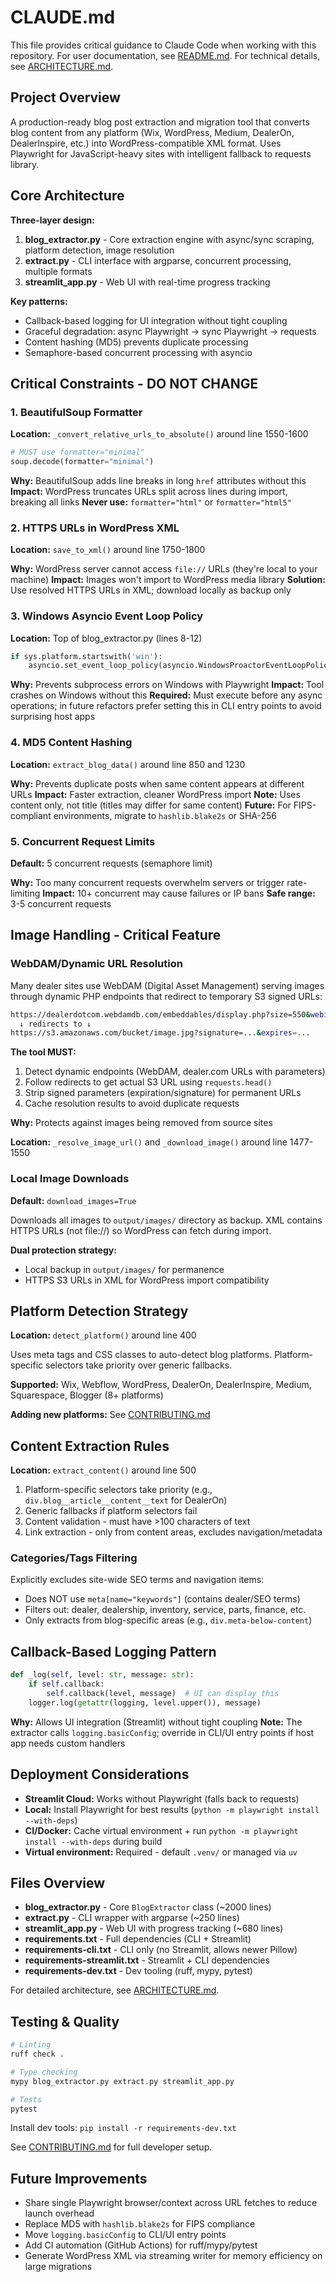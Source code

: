 # CLAUDE.md

This file provides critical guidance to Claude Code when working with this repository. For user documentation, see [README.md](README.md). For technical details, see [ARCHITECTURE.md](ARCHITECTURE.md).

## Project Overview

A production-ready blog post extraction and migration tool that converts blog content from any platform (Wix, WordPress, Medium, DealerOn, DealerInspire, etc.) into WordPress-compatible XML format. Uses Playwright for JavaScript-heavy sites with intelligent fallback to requests library.

## Core Architecture

**Three-layer design:**

1. **blog_extractor.py** - Core extraction engine with async/sync scraping, platform detection, image resolution
2. **extract.py** - CLI interface with argparse, concurrent processing, multiple formats
3. **streamlit_app.py** - Web UI with real-time progress tracking

**Key patterns:**

- Callback-based logging for UI integration without tight coupling
- Graceful degradation: async Playwright → sync Playwright → requests
- Content hashing (MD5) prevents duplicate processing
- Semaphore-based concurrent processing with asyncio

## Critical Constraints - DO NOT CHANGE

### 1. BeautifulSoup Formatter

**Location:** `_convert_relative_urls_to_absolute()` around line 1550-1600

```python
# MUST use formatter="minimal"
soup.decode(formatter="minimal")
```

**Why:** BeautifulSoup adds line breaks in long `href` attributes without this
**Impact:** WordPress truncates URLs split across lines during import, breaking all links
**Never use:** `formatter="html"` or `formatter="html5"`

### 2. HTTPS URLs in WordPress XML

**Location:** `save_to_xml()` around line 1750-1800

**Why:** WordPress server cannot access `file://` URLs (they're local to your machine)
**Impact:** Images won't import to WordPress media library
**Solution:** Use resolved HTTPS URLs in XML; download locally as backup only

### 3. Windows Asyncio Event Loop Policy

**Location:** Top of blog_extractor.py (lines 8-12)

```python
if sys.platform.startswith('win'):
    asyncio.set_event_loop_policy(asyncio.WindowsProactorEventLoopPolicy())
```

**Why:** Prevents subprocess errors on Windows with Playwright
**Impact:** Tool crashes on Windows without this
**Required:** Must execute before any async operations; in future refactors prefer setting this in CLI entry points to avoid surprising host apps

### 4. MD5 Content Hashing

**Location:** `extract_blog_data()` around line 850 and 1230

**Why:** Prevents duplicate posts when same content appears at different URLs
**Impact:** Faster extraction, cleaner WordPress import
**Note:** Uses content only, not title (titles may differ for same content)
**Future:** For FIPS-compliant environments, migrate to `hashlib.blake2s` or SHA-256

### 5. Concurrent Request Limits

**Default:** 5 concurrent requests (semaphore limit)

**Why:** Too many concurrent requests overwhelm servers or trigger rate-limiting
**Impact:** 10+ concurrent may cause failures or IP bans
**Safe range:** 3-5 concurrent requests

## Image Handling - Critical Feature

### WebDAM/Dynamic URL Resolution

Many dealer sites use WebDAM (Digital Asset Management) serving images through dynamic PHP endpoints that redirect to temporary S3 signed URLs:

```bash
https://dealerdotcom.webdamdb.com/embeddables/display.php?size=550&webid=XYZ123
  ↓ redirects to ↓
https://s3.amazonaws.com/bucket/image.jpg?signature=...&expires=...
```

**The tool MUST:**

1. Detect dynamic endpoints (WebDAM, dealer.com URLs with parameters)
2. Follow redirects to get actual S3 URL using `requests.head()`
3. Strip signed parameters (expiration/signature) for permanent URLs
4. Cache resolution results to avoid duplicate requests

**Why:** Protects against images being removed from source sites

**Location:** `_resolve_image_url()` and `_download_image()` around line 1477-1550

### Local Image Downloads

**Default:** `download_images=True`

Downloads all images to `output/images/` directory as backup. XML contains HTTPS URLs (not file://) so WordPress can fetch during import.

**Dual protection strategy:**

- Local backup in `output/images/` for permanence
- HTTPS S3 URLs in XML for WordPress import compatibility

## Platform Detection Strategy

**Location:** `detect_platform()` around line 400

Uses meta tags and CSS classes to auto-detect blog platforms. Platform-specific selectors take priority over generic fallbacks.

**Supported:** Wix, Webflow, WordPress, DealerOn, DealerInspire, Medium, Squarespace, Blogger (8+ platforms)

**Adding new platforms:** See [CONTRIBUTING.md](CONTRIBUTING.md#adding-platform-support)

## Content Extraction Rules

**Location:** `extract_content()` around line 500

1. Platform-specific selectors take priority (e.g., `div.blog__article__content__text` for DealerOn)
2. Generic fallbacks if platform selectors fail
3. Content validation - must have >100 characters of text
4. Link extraction - only from content areas, excludes navigation/metadata

### Categories/Tags Filtering

Explicitly excludes site-wide SEO terms and navigation items:

- Does NOT use `meta[name="keywords"]` (contains dealer/SEO terms)
- Filters out: dealer, dealership, inventory, service, parts, finance, etc.
- Only extracts from blog-specific areas (e.g., `div.meta-below-content`)

## Callback-Based Logging Pattern

```python
def _log(self, level: str, message: str):
    if self.callback:
        self.callback(level, message)  # UI can display this
    logger.log(getattr(logging, level.upper()), message)
```

**Why:** Allows UI integration (Streamlit) without tight coupling
**Note:** The extractor calls `logging.basicConfig`; override in CLI/UI entry points if host app needs custom handlers

## Deployment Considerations

- **Streamlit Cloud:** Works without Playwright (falls back to requests)
- **Local:** Install Playwright for best results (`python -m playwright install --with-deps`)
- **CI/Docker:** Cache virtual environment + run `python -m playwright install --with-deps` during build
- **Virtual environment:** Required - default `.venv/` or managed via `uv`

## Files Overview

- **blog_extractor.py** - Core `BlogExtractor` class (~2000 lines)
- **extract.py** - CLI wrapper with argparse (~250 lines)
- **streamlit_app.py** - Web UI with progress tracking (~680 lines)
- **requirements.txt** - Full dependencies (CLI + Streamlit)
- **requirements-cli.txt** - CLI only (no Streamlit, allows newer Pillow)
- **requirements-streamlit.txt** - Streamlit + CLI dependencies
- **requirements-dev.txt** - Dev tooling (ruff, mypy, pytest)

For detailed architecture, see [ARCHITECTURE.md](ARCHITECTURE.md).

## Testing & Quality

```bash
# Linting
ruff check .

# Type checking
mypy blog_extractor.py extract.py streamlit_app.py

# Tests
pytest
```

Install dev tools: `pip install -r requirements-dev.txt`

See [CONTRIBUTING.md](CONTRIBUTING.md) for full developer setup.

## Future Improvements

- Share single Playwright browser/context across URL fetches to reduce launch overhead
- Replace MD5 with `hashlib.blake2s` for FIPS compliance
- Move `logging.basicConfig` to CLI/UI entry points
- Add CI automation (GitHub Actions) for ruff/mypy/pytest
- Generate WordPress XML via streaming writer for memory efficiency on large migrations
